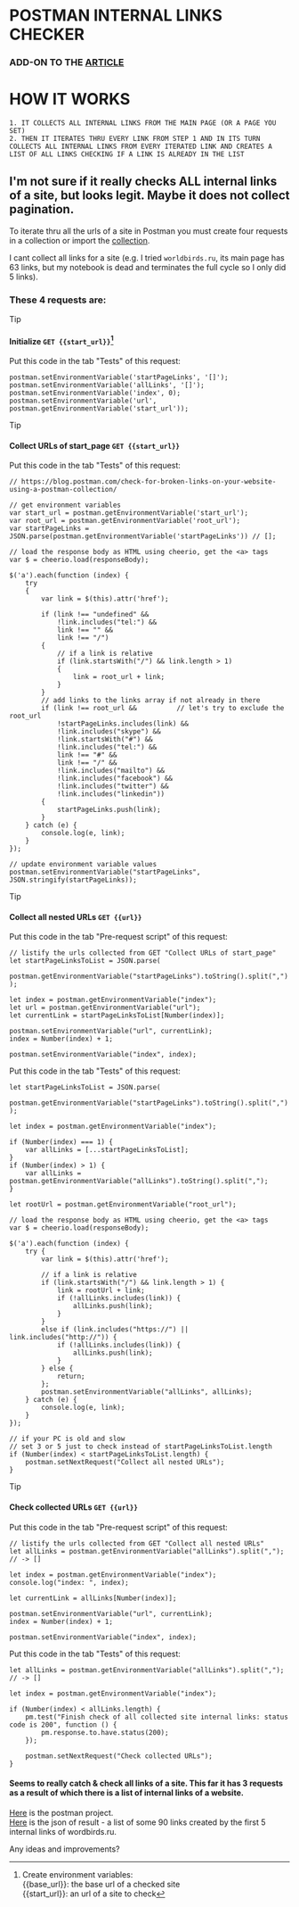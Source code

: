# POSTMAN INTERNAL LINKS CHECKER 
### ADD-ON TO THE [ARTICLE](https://blog.postman.com/check-for-broken-links-on-your-website-using-a-postman-collection/)

# HOW IT WORKS  
```
1. IT COLLECTS ALL INTERNAL LINKS FROM THE MAIN PAGE (OR A PAGE YOU SET)  
2. THEN IT ITERATES THRU EVERY LINK FROM STEP 1 AND IN ITS TURN COLLECTS ALL INTERNAL LINKS FROM EVERY ITERATED LINK AND CREATES A LIST OF ALL LINKS CHECKING IF A LINK IS ALREADY IN THE LIST  
```

## I'm not sure if it really checks ALL internal links of a site, but looks legit. Maybe it does not collect pagination. 
To iterate thru all the urls of a site in Postman you must create four requests in a collection or import the [collection](https://github.com/OlegKorn/test_tasks/blob/main/Postman%20snippets/postman%20-%20check%20all%20nested%20links%20of%20a%20site/Check%20all%20nested%20links%20of%20a%20site.postman_collection).

I cant collect all links for a site (e.g. I tried `worldbirds.ru`, its main page has 63 links, but my notebook is dead and terminates the full cycle so I only did 5 links).

### These 4 requests are:

> [!TIP]
> #### Initialize ```GET {{start_url}}```[^1]
Put this code in the tab "Tests" of this request:    
```
postman.setEnvironmentVariable('startPageLinks', '[]');
postman.setEnvironmentVariable('allLinks', '[]');
postman.setEnvironmentVariable('index', 0);
postman.setEnvironmentVariable('url', postman.getEnvironmentVariable('start_url'));
```
  
> [!TIP]
> #### Collect URLs of start_page ```GET {{start_url}}```
Put this code in the tab "Tests" of this request:    
```
// https://blog.postman.com/check-for-broken-links-on-your-website-using-a-postman-collection/

// get environment variables
var start_url = postman.getEnvironmentVariable('start_url');
var root_url = postman.getEnvironmentVariable('root_url');
var startPageLinks = JSON.parse(postman.getEnvironmentVariable('startPageLinks')) // [];

// load the response body as HTML using cheerio, get the <a> tags
var $ = cheerio.load(responseBody);

$('a').each(function (index) {
    try 
    { 
        var link = $(this).attr('href');

        if (link !== "undefined" && 
            !link.includes("tel:") && 
            link !== "" &&
            link !== "/")
        {
            // if a link is relative
            if (link.startsWith("/") && link.length > 1) 
            {
                link = root_url + link;
            }
        }
        // add links to the links array if not already in there           
        if (link !== root_url &&          // let's try to exclude the root_url
            !startPageLinks.includes(link) && 
            !link.includes("skype") && 
            !link.startsWith("#") &&
            !link.includes("tel:") &&
            link !== "#" &&
            link !== "/" &&
            !link.includes("mailto") &&
            !link.includes("facebook") &&
            !link.includes("twitter") &&
            !link.includes("linkedin")) 
        {
            startPageLinks.push(link);
        }  
    } catch (e) {
        console.log(e, link);
    }
}); 

// update environment variable values
postman.setEnvironmentVariable("startPageLinks", JSON.stringify(startPageLinks));
```
  
> [!TIP]
> #### Collect all nested URLs ```GET {{url}}```

Put this code in the tab "Pre-request script" of this request:  
```
// listify the urls collected from GET "Collect URLs of start_page"
let startPageLinksToList = JSON.parse(
    postman.getEnvironmentVariable("startPageLinks").toString().split(",")
);

let index = postman.getEnvironmentVariable("index");
let url = postman.getEnvironmentVariable("url");
let currentLink = startPageLinksToList[Number(index)];

postman.setEnvironmentVariable("url", currentLink);
index = Number(index) + 1;

postman.setEnvironmentVariable("index", index);
```
  
Put this code in the tab "Tests" of this request:  
```
let startPageLinksToList = JSON.parse(
    postman.getEnvironmentVariable("startPageLinks").toString().split(",")
);

let index = postman.getEnvironmentVariable("index");

if (Number(index) === 1) {
    var allLinks = [...startPageLinksToList];
}
if (Number(index) > 1) {
    var allLinks = postman.getEnvironmentVariable("allLinks").toString().split(",");
}

let rootUrl = postman.getEnvironmentVariable("root_url"); 

// load the response body as HTML using cheerio, get the <a> tags
var $ = cheerio.load(responseBody);
    
$('a').each(function (index) {
    try { 
        var link = $(this).attr('href'); 

        // if a link is relative
        if (link.startsWith("/") && link.length > 1) {
            link = rootUrl + link;
            if (!allLinks.includes(link)) {
                allLinks.push(link);
            }
        } 
        else if (link.includes("https://") || link.includes("http://")) {
            if (!allLinks.includes(link)) {
                allLinks.push(link);
            } 
        } else {
            return;
        }; 
        postman.setEnvironmentVariable("allLinks", allLinks);
    } catch (e) {
        console.log(e, link);
    }
});

// if your PC is old and slow
// set 3 or 5 just to check instead of startPageLinksToList.length
if (Number(index) < startPageLinksToList.length) {
    postman.setNextRequest("Collect all nested URLs");
}
```
  
> [!TIP]
> #### Check collected URLs ```GET {{url}}```
Put this code in the tab "Pre-request script" of this request:
```
// listify the urls collected from GET "Collect all nested URLs"
let allLinks = postman.getEnvironmentVariable("allLinks").split(","); // -> []

let index = postman.getEnvironmentVariable("index");
console.log("index: ", index);

let currentLink = allLinks[Number(index)];

postman.setEnvironmentVariable("url", currentLink);
index = Number(index) + 1;

postman.setEnvironmentVariable("index", index);
```
Put this code in the tab "Tests" of this request:
```
let allLinks = postman.getEnvironmentVariable("allLinks").split(","); // -> []

let index = postman.getEnvironmentVariable("index");

if (Number(index) < allLinks.length) {
    pm.test("Finish check of all collected site internal links: status code is 200", function () {
        pm.response.to.have.status(200);
    });

    postman.setNextRequest("Check collected URLs");
}
```

#### Seems to really catch & check all links of a site. This far it has 3 requests as a result of which there is a list of internal links of a website.

[Here](https://github.com/OlegKorn/test_tasks/blob/main/Postman%20snippets/postman%20-%20check%20all%20nested%20links%20of%20a%20site/Check%20all%20nested%20links%20of%20a%20site.postman_collection) is the postman project.    
[Here](https://github.com/OlegKorn/test_tasks/blob/main/Postman%20snippets/postman%20-%20check%20all%20nested%20links%20of%20a%20site/result%20-%20%205%20first%20links%20-%20worldbirds.ru/) is the json of result - a list of some 90 links created by the first 5 internal links of wordbirds.ru.  

Any ideas and improvements?  

[^1]: Create environment variables:  
{{base_url}}: the base url of a checked site  
{{start_url}}: an url of a site to check

